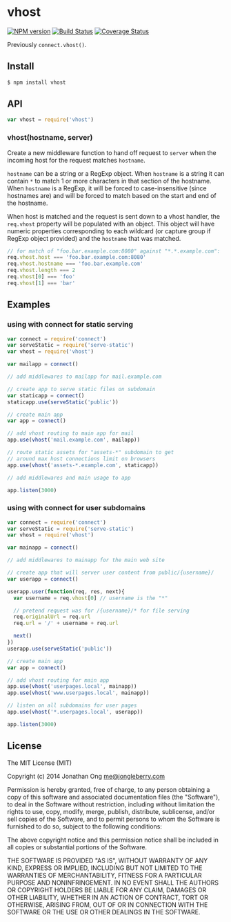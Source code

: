 # vhost

[![NPM version](https://badge.fury.io/js/vhost.svg)](http://badge.fury.io/js/vhost)
[![Build Status](https://travis-ci.org/expressjs/vhost.svg?branch=master)](https://travis-ci.org/expressjs/vhost)
[![Coverage Status](https://img.shields.io/coveralls/expressjs/vhost.svg?branch=master)](https://coveralls.io/r/expressjs/vhost)

Previously `connect.vhost()`.

## Install

```sh
$ npm install vhost
```

## API

```js
var vhost = require('vhost')
```

### vhost(hostname, server)

Create a new middleware function to hand off request to `server` when the incoming
host for the request matches `hostname`.

`hostname` can be a string or a RegExp object. When `hostname` is a string it can
contain `*` to match 1 or more characters in that section of the hostname. When
`hostname` is a RegExp, it will be forced to case-insensitive (since hostnames are)
and will be forced to match based on the start and end of the hostname.

When host is matched and the request is sent down to a vhost handler, the `req.vhost`
property will be populated with an object. This object will have numeric properties
corresponding to each wildcard (or capture group if RegExp object provided) and the
`hostname` that was matched.

```js
// for match of "foo.bar.example.com:8080" against "*.*.example.com":
req.vhost.host === 'foo.bar.example.com:8080'
req.vhost.hostname === 'foo.bar.example.com'
req.vhost.length === 2
req.vhost[0] === 'foo'
req.vhost[1] === 'bar'
```

## Examples

### using with connect for static serving

```js
var connect = require('connect')
var serveStatic = require('serve-static')
var vhost = require('vhost')

var mailapp = connect()

// add middlewares to mailapp for mail.example.com

// create app to serve static files on subdomain
var staticapp = connect()
staticapp.use(serveStatic('public'))

// create main app
var app = connect()

// add vhost routing to main app for mail
app.use(vhost('mail.example.com', mailapp))

// route static assets for "assets-*" subdomain to get
// around max host connections limit on browsers
app.use(vhost('assets-*.example.com', staticapp))

// add middlewares and main usage to app

app.listen(3000)
```

### using with connect for user subdomains

```js
var connect = require('connect')
var serveStatic = require('serve-static')
var vhost = require('vhost')

var mainapp = connect()

// add middlewares to mainapp for the main web site

// create app that will server user content from public/{username}/
var userapp = connect()

userapp.user(function(req, res, next){
  var username = req.vhost[0] // username is the "*"

  // pretend request was for /{username}/* for file serving
  req.originalUrl = req.url
  req.url = '/' + username + req.url

  next()
})
userapp.use(serveStatic('public'))

// create main app
var app = connect()

// add vhost routing for main app
app.use(vhost('userpages.local', mainapp))
app.use(vhost('www.userpages.local', mainapp))

// listen on all subdomains for user pages
app.use(vhost('*.userpages.local', userapp))

app.listen(3000)
```

## License

The MIT License (MIT)

Copyright (c) 2014 Jonathan Ong me@jongleberry.com

Permission is hereby granted, free of charge, to any person obtaining a copy
of this software and associated documentation files (the "Software"), to deal
in the Software without restriction, including without limitation the rights
to use, copy, modify, merge, publish, distribute, sublicense, and/or sell
copies of the Software, and to permit persons to whom the Software is
furnished to do so, subject to the following conditions:

The above copyright notice and this permission notice shall be included in
all copies or substantial portions of the Software.

THE SOFTWARE IS PROVIDED "AS IS", WITHOUT WARRANTY OF ANY KIND, EXPRESS OR
IMPLIED, INCLUDING BUT NOT LIMITED TO THE WARRANTIES OF MERCHANTABILITY,
FITNESS FOR A PARTICULAR PURPOSE AND NONINFRINGEMENT. IN NO EVENT SHALL THE
AUTHORS OR COPYRIGHT HOLDERS BE LIABLE FOR ANY CLAIM, DAMAGES OR OTHER
LIABILITY, WHETHER IN AN ACTION OF CONTRACT, TORT OR OTHERWISE, ARISING FROM,
OUT OF OR IN CONNECTION WITH THE SOFTWARE OR THE USE OR OTHER DEALINGS IN
THE SOFTWARE.
